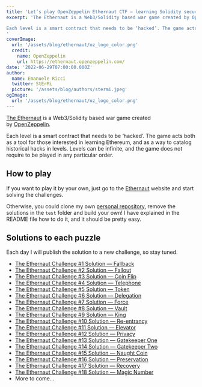 ```yaml
---
title: 'Let’s play OpenZeppelin Ethernaut CTF — learning Solidity security while playing!'
excerpt: 'The Ethernaut is a Web3/Solidity based war game created by OpenZeppelin.

Each level is a smart contract that needs to be ‘hacked’. The game acts both as a tool for those interested in learning Ethereum, and as a way to catalog historical hacks in levels. Levels can be infinite, and the game does not require to be played in any particular order.
'
coverImage: 
  url: '/assets/blog/ethernaut/oz_logo_color.png'
  credit: 
    name: OpenZeppelin
    url: https://ethernaut.openzeppelin.com/
date: '2022-06-29T07:00:00.000Z'
author:
  name: Emanuele Ricci
  twitter: StErMi
  picture: '/assets/blog/authors/stermi.jpeg'
ogImage:
  url: '/assets/blog/ethernaut/oz_logo_color.png'
---
```


[The Ethernaut](https://ethernaut.openzeppelin.com/) is a Web3/Solidity based war game created by [OpenZeppelin](https://openzeppelin.com/).

Each level is a smart contract that needs to be ‘hacked’. The game acts both as a tool for those interested in learning Ethereum, and as a way to catalog historical hacks in levels. Levels can be infinite, and the game does not require to be played in any particular order.

## How to play

If you want to play it by your own, just go to the [Ethernaut](https://ethernaut.openzeppelin.com/) website and start solving the challenges.

Otherwise, you could clone my own [personal repository](https://github.com/StErMi/foundry-ethernaut), remove the solutions in the `test` folder and build your own! I have explained in the README file how to do it, and it should be pretty easy.

## Solutions to each puzzle

Each day I will publish the solution to a new challenge, so stay tuned.

- [The Ethernaut Challenge #1 Solution — Fallback](https://stermi.xyz/blog/ethernaut-challenge-1-solution-fallback)
- [The Ethernaut Challenge #2 Solution — Fallout](https://stermi.xyz/blog/ethernaut-challenge-2-solution-fallout)
- [The Ethernaut Challenge #3 Solution — Coin Flip](https://stermi.xyz/blog/ethernaut-challenge-3-solution-coin-flip)
- [The Ethernaut Challenge #4 Solution — Telephone](https://stermi.xyz/blog/ethernaut-challenge-4-solution-telephone)
- [The Ethernaut Challenge #5 Solution — Token](https://stermi.xyz/blog/ethernaut-challenge-5-solution-token)
- [The Ethernaut Challenge #6 Solution — Delegation](https://stermi.xyz/blog/ethernaut-challenge-6-solution-delegation)
- [The Ethernaut Challenge #7 Solution — Force](https://stermi.xyz/blog/ethernaut-challenge-7-solution-force)
- [The Ethernaut Challenge #8 Solution — Vault](https://stermi.xyz/blog/ethernaut-challenge-8-solution-vault)
- [The Ethernaut Challenge #9 Solution — King](https://stermi.xyz/blog/ethernaut-challenge-9-solution-king)
- [The Ethernaut Challenge #10 Solution — Re-entrancy](https://stermi.xyz/blog/ethernaut-challenge-10-solution-reentrancy)
- [The Ethernaut Challenge #11 Solution — Elevator](https://stermi.xyz/blog/ethernaut-challenge-11-solution-elevator)
- [The Ethernaut Challenge #12 Solution — Privacy](https://stermi.xyz/blog/ethernaut-challenge-12-solution-privacy)
- [The Ethernaut Challenge #13 Solution — Gatekeeper One](https://stermi.xyz/blog/ethernaut-challenge-13-solution-gatekeeper-one)
- [The Ethernaut Challenge #14 Solution — Gatekeeper Two](https://stermi.xyz/blog/ethernaut-challenge-14-solution-gatekeeper-two)
- [The Ethernaut Challenge #15 Solution — Naught Coin](https://stermi.xyz/blog/ethernaut-challenge-15-solution-naught-coin)
- [The Ethernaut Challenge #16 Solution — Preservation](https://stermi.xyz/blog/ethernaut-challenge-16-solution-preservation)
- [The Ethernaut Challenge #17 Solution — Recovery](https://stermi.xyz/blog/ethernaut-challenge-17-solution-recovery)
- [The Ethernaut Challenge #18 Solution — Magic Number](https://stermi.xyz/blog/ethernaut-challenge-18-solution-magic-number)
- More to come…
